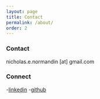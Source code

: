 ```yaml
---
layout: page
title: Contact
permalink: /about/
order: 2
---
```




### Contact

nicholas.e.normandin [at] gmail.com


### Connect
-[linkedin](https://www.linkedin.com/in/nicholasnormandin/)
-[github](https://github.com/nnormandin)